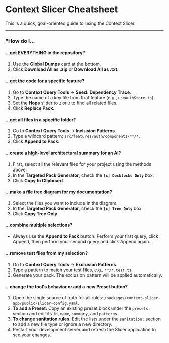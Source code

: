 
# Context Slicer Cheatsheet

This is a quick, goal-oriented guide to using the Context Slicer.

---

### **"How do I...**

#### **...get EVERYTHING in the repository?**

1.  Use the **Global Dumps** card at the bottom.
2.  Click **Download All as .zip** or **Download All as .txt**.

#### **...get the code for a specific feature?**

1.  Go to **Context Query Tools** -> **Seed: Dependency Trace**.
2.  Type the name of a key file from that feature (e.g., `useAuthStore.ts`).
3.  Set the **Hops** slider to `2` or `3` to find all related files.
4.  Click **Replace Pack**.

#### **...get all files in a specific folder?**

1.  Go to **Context Query Tools** -> **Inclusion Patterns**.
2.  Type a wildcard pattern: `src/features/auth/components/**/*`.
3.  Click **Append to Pack**.

#### **...create a high-level architectural summary for an AI?**

1.  First, select all the relevant files for your project using the methods above.
2.  In the **Targeted Pack Generator**, check the **`[x] Docblocks Only`** box.
3.  Click **Copy to Clipboard**.

#### **...make a file tree diagram for my documentation?**

1.  Select the files you want to include in the diagram.
2.  In the **Targeted Pack Generator**, check the **`[x] Tree Only`** box.
3.  Click **Copy Tree Only**.

#### **...combine multiple selections?**

*   Always use the **Append to Pack** button. Perform your first query, click Append, then perform your second query and click Append again.

#### **...remove test files from my selection?**

1.  Go to **Context Query Tools** -> **Exclusion Patterns**.
2.  Type a pattern to match your test files, e.g., `**/*.test.ts`.
3.  Generate your pack. The exclusion pattern will be applied automatically.

#### **...change the tool's behavior or add a new Preset button?**

1.  Open the single source of truth for all rules: `/packages/context-slicer-app/public/slicer-config.yaml`.
2.  **To add a Preset:** Copy an existing preset block under the `presets:` section and edit its `id`, `name`, `summary`, and `patterns`.
3.  **To change sanitation rules:** Edit the lists under the `sanitation:` section to add a new file type or ignore a new directory.
4.  Restart your development server and refresh the Slicer application to see your changes.